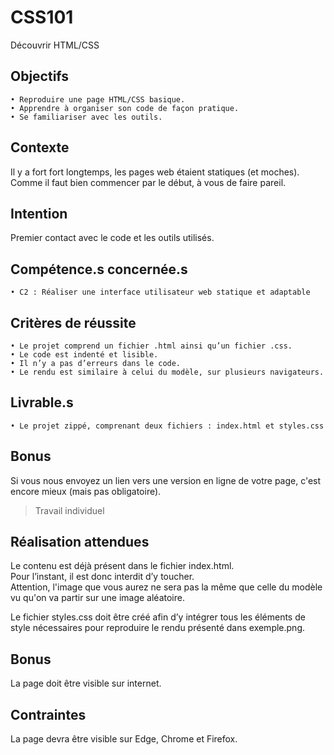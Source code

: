 # CSS101
Découvrir HTML/CSS

## Objectifs
    • Reproduire une page HTML/CSS basique.
    • Apprendre à organiser son code de façon pratique.
    • Se familiariser avec les outils.

## Contexte
Il y a fort fort longtemps, les pages web étaient statiques (et moches). Comme il faut bien commencer par le début, à vous de faire pareil.

## Intention 
Premier contact avec le code et les outils utilisés.

## Compétence.s concernée.s
    • C2 : Réaliser une interface utilisateur web statique et adaptable

## Critères de réussite
    • Le projet comprend un fichier .html ainsi qu’un fichier .css.
    • Le code est indenté et lisible.
    • Il n’y a pas d’erreurs dans le code. 
    • Le rendu est similaire à celui du modèle, sur plusieurs navigateurs. 

## Livrable.s
    • Le projet zippé, comprenant deux fichiers : index.html et styles.css
    
## Bonus
Si vous nous envoyez un lien vers une version en ligne de votre page, c'est encore mieux (mais pas obligatoire).

> Travail individuel

## Réalisation attendues
Le contenu est déjà présent dans le fichier index.html.   
Pour l’instant, il est donc interdit d’y toucher.   
Attention, l'image que vous aurez ne sera pas la même que celle du modèle vu qu'on va partir sur une image aléatoire. 

Le fichier styles.css doit être créé afin d’y intégrer tous les éléments de style nécessaires pour reproduire le rendu présenté dans exemple.png.

## Bonus
La page doit être visible sur internet.

## Contraintes
La page devra être visible sur Edge, Chrome et Firefox.
